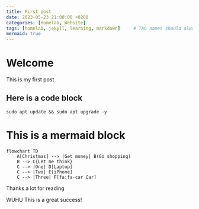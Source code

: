 ```yaml
---
title: First post
date: 2023-05-23 21:00:00 +0200
categories: [Homelab, Website]
tags: [homelab, jekyll, learning, markdown]     # TAG names should always be lowercase
mermaid: true
---
```


# Welcome
This is my first post

## Here is a code block
```console
sudo apt update && sudo apt upgrade -y
```

# This is a mermaid block
```mermaid
flowchart TD
    A[Christmas] --> |Get money| B(Go shopping)
    B --> C{Let me think}
    C --> |One| D[Laptop]
    C --> |Two| E[iPhone]
    C --> |Three| F[fa:fa-car Car]
```

Thanks a lot for reading

WUHU This is a great success!